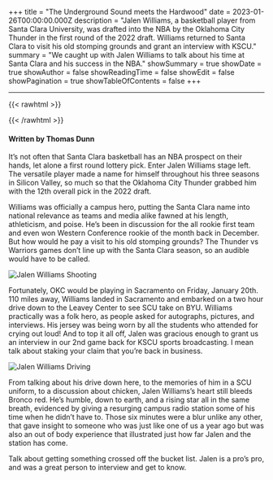 +++
title = "The Underground Sound meets the Hardwood"
date = 2023-01-26T00:00:00.000Z
description = "Jalen Williams, a basketball player from Santa Clara University, was drafted into the NBA by the Oklahoma City Thunder in the first round of the 2022 draft. Williams returned to Santa Clara to visit his old stomping grounds and grant an interview with KSCU."
summary = "We caught up with Jalen Williams to talk about his time at Santa Clara and his success in the NBA."
showSummary = true
showDate = true
showAuthor = false
showReadingTime = false
showEdit = false
showPagination = true
showTableOfContents = false
+++

***

{{\< rawhtml >}}

<div id="buzzsprout-player-12126134"></div><script src="https://www.buzzsprout.com/2076222/12126134-jalen-williams-interview-kscu-sports.js?container_id=buzzsprout-player-12126134&player=small" type="text/javascript" charset="utf-8"></script>
{{< /rawhtml >}}

#### Written by Thomas Dunn

It’s not often that Santa Clara basketball has an NBA prospect on their hands, let alone a first round lottery pick. Enter Jalen Williams stage left. The versatile player made a name for himself throughout his three seasons in Silicon Valley, so much so that the Oklahoma City Thunder grabbed him with the 12th overall pick in the 2022 draft.

Williams was officially a campus hero, putting the Santa Clara name into national relevance as teams and media alike fawned at his length, athleticism, and poise. He’s been in discussion for the all rookie first team and even won Western Conference rookie of the month back in December. But how would he pay a visit to his old stomping grounds? The Thunder vs Warriors games don’t line up with the Santa Clara season, so an audible would have to be called.

![Jalen Williams Shooting](/uploads/jalen-shooting.jpeg "Image credit to Mercury News")

Fortunately, OKC would be playing in Sacramento on Friday, January 20th. 110 miles away, Williams landed in Sacramento and embarked on a two hour drive down to the Leavey Center to see SCU take on BYU. Williams practically was a folk hero, as people asked for autographs, pictures, and interviews. His jersey was being worn by all the students who attended for crying out loud! And to top it all off, Jalen was gracious enough to grant us an interview in our 2nd game back for KSCU sports broadcasting. I mean talk about staking your claim that you’re back in business.

![Jalen Williams Driving](/uploads/jalen-driving.jpeg "Image Credit to Spokesman Review")

From talking about his drive down here, to the memories of him in a SCU uniform, to a discussion about chicken, Jalen Williams’s heart still bleeds Bronco red. He’s humble, down to earth, and a rising star all in the same breath, evidenced by giving a resurging campus radio station some of his time when he didn’t have to. Those six minutes were a blur unlike any other, that gave insight to someone who was just like one of us a year ago but was also an out of body experience that illustrated just how far Jalen and the station has come.

Talk about getting something crossed off the bucket list. Jalen is a pro’s pro, and was a great person to interview and get to know.
